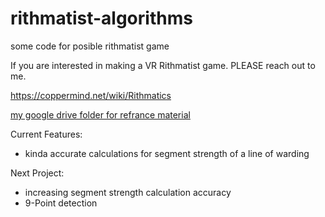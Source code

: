 # rithmatist-algorithms

some code for posible rithmatist game

If you are interested in making a VR Rithmatist game. PLEASE reach out to me.

https://coppermind.net/wiki/Rithmatics

[my google drive folder for refrance material](https://drive.google.com/drive/folders/11vS7-naQlsVj-2IHczNegiYc6wZBVw4L?usp=sharing)

Current Features:
  - kinda accurate calculations for segment strength of a line of warding

 Next Project:
 -  increasing segment strength calculation accuracy
 -  9-Point detection